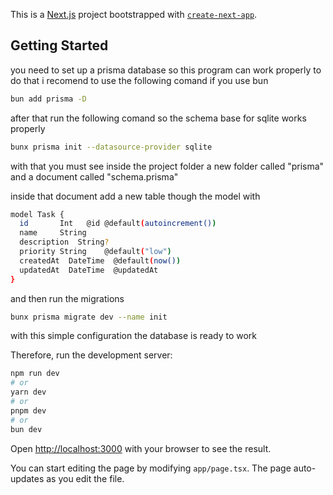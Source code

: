This is a [Next.js](https://nextjs.org/) project bootstrapped with [`create-next-app`](https://github.com/vercel/next.js/tree/canary/packages/create-next-app).

## Getting Started

you need to set up a prisma database so this program can work properly to do that i recomend to use the following comand if you use bun 

```bash
bun add prisma -D
```
after that run the following comand so the schema base for sqlite works properly
```bash
bunx prisma init --datasource-provider sqlite
```
with that you must see inside the project folder a new folder called "prisma" and a document called "schema.prisma"

inside that document add a new table though the model with

```bash
model Task {
  id       Int   @id @default(autoincrement())
  name     String
  description  String?
  priority String    @default("low")
  createdAt  DateTime  @default(now())
  updatedAt  DateTime  @updatedAt
}
```
and then run the migrations

```bash
bunx prisma migrate dev --name init
```

with this simple configuration the database is ready to work 

Therefore, run the development server:

```bash
npm run dev
# or
yarn dev
# or
pnpm dev
# or
bun dev
```


Open [http://localhost:3000](http://localhost:3000) with your browser to see the result.

You can start editing the page by modifying `app/page.tsx`. The page auto-updates as you edit the file.
